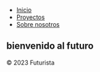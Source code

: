 <!DOCTYPE html>
<html lang="es">
<head>
  <meta charset="UTF-8">
  <meta name="viewport" content="width=device-width, initial-scale=1.0">
  <title>Futurista</title>
  <link rel="stylesheet" href="styles.css">
</head>
<body>
  <div class="menu-circular">
    <div class="boton-menu">
      <span></span>
      <span></span>
      <span></span>
    </div>
    <ul class="menu">
      <li><a href="#">Inicio</a></li>
      <li><a href="#">Proyectos</a></li>
      <li><a href="#">Sobre nosotros</a></li>
    </ul>
  </div>
  
  <main>
    <section class="hero">
      <h1>bienvenido al futuro</h1>
    </section>
  </main>
  <footer>
    <p>&copy; 2023 Futurista</p>
  </footer>
  <script src="script.js"></script>
</body>
</html>
